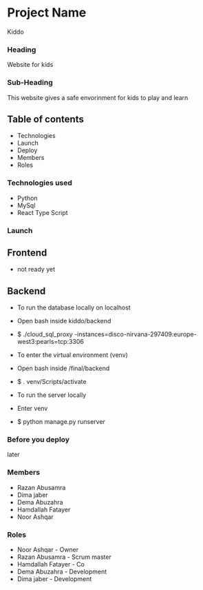 # Project Name #
Kiddo

### Heading ###
Website for kids

### Sub-Heading ###
This website gives a safe envorinment for kids to play and learn

## Table of contents ###
* Technologies
* Launch
* Deploy
* Members
* Roles

### Technologies used ###
* Python
* MySql
* React Type Script

### Launch ###
## Frontend ##
* not ready yet

## Backend ##
* To run the database locally on localhost
* Open bash inside kiddo/backend
* $ ./cloud_sql_proxy -instances=disco-nirvana-297409:europe-west3:pearls=tcp:3306

* To enter the virtual environment (venv)
* Open bash inside /final/backend
* $ . venv/Scripts/activate

* To run the server locally
* Enter venv
* $ python manage.py runserver

### Before you deploy ###
later

### Members ###
* Razan Abusamra
* Dima jaber
* Dema Abuzahra
* Hamdallah Fatayer
* Noor Ashqar

### Roles ###
* Noor Ashqar - Owner
* Razan Abusamra - Scrum master
* Hamdallah Fatayer - Co
* Dema Abuzahra - Development
* Dima jaber - Development
